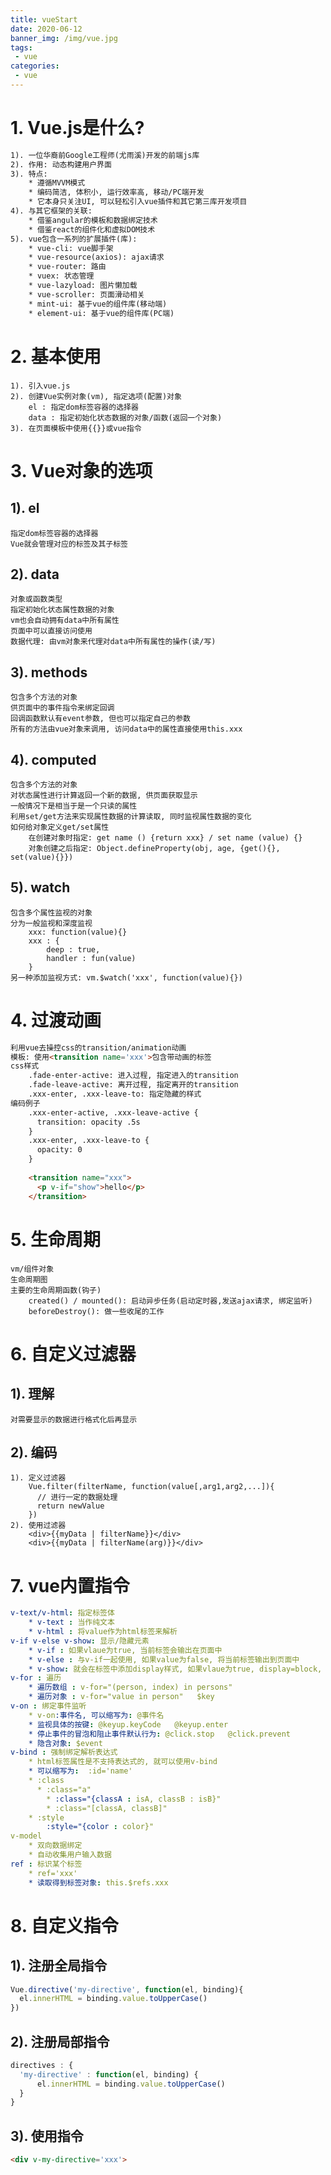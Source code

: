 ```yaml
---
title: vueStart
date: 2020-06-12
banner_img: /img/vue.jpg
tags: 
 - vue
categories:
 - vue
---
```


# 1. Vue.js是什么?

```tex
1). 一位华裔前Google工程师(尤雨溪)开发的前端js库
2). 作用: 动态构建用户界面
3). 特点:
	* 遵循MVVM模式
	* 编码简洁, 体积小, 运行效率高, 移动/PC端开发
	* 它本身只关注UI, 可以轻松引入vue插件和其它第三库开发项目
4). 与其它框架的关联:
	* 借鉴angular的模板和数据绑定技术
	* 借鉴react的组件化和虚拟DOM技术
5). vue包含一系列的扩展插件(库):
	* vue-cli: vue脚手架
	* vue-resource(axios): ajax请求
	* vue-router: 路由
	* vuex: 状态管理
	* vue-lazyload: 图片懒加载
	* vue-scroller: 页面滑动相关
	* mint-ui: 基于vue的组件库(移动端)
	* element-ui: 基于vue的组件库(PC端)
```

# 2. 基本使用

	1). 引入vue.js
	2). 创建Vue实例对象(vm), 指定选项(配置)对象
		el : 指定dom标签容器的选择器
		data : 指定初始化状态数据的对象/函数(返回一个对象)
	3). 在页面模板中使用{{}}或vue指令

# 3. Vue对象的选项

## 1). el

	指定dom标签容器的选择器
	Vue就会管理对应的标签及其子标签

## 2). data

	对象或函数类型
	指定初始化状态属性数据的对象
	vm也会自动拥有data中所有属性
	页面中可以直接访问使用
	数据代理: 由vm对象来代理对data中所有属性的操作(读/写)

## 3). methods

	包含多个方法的对象
	供页面中的事件指令来绑定回调
	回调函数默认有event参数, 但也可以指定自己的参数
	所有的方法由vue对象来调用, 访问data中的属性直接使用this.xxx

## 4). computed

	包含多个方法的对象
	对状态属性进行计算返回一个新的数据, 供页面获取显示
	一般情况下是相当于是一个只读的属性
	利用set/get方法来实现属性数据的计算读取, 同时监视属性数据的变化
	如何给对象定义get/set属性
		在创建对象时指定: get name () {return xxx} / set name (value) {}
	  	对象创建之后指定: Object.defineProperty(obj, age, {get(){}, set(value){}})

## 5). watch

	包含多个属性监视的对象
	分为一般监视和深度监视
	    xxx: function(value){}
		xxx : {
			deep : true,
			handler : fun(value)
		}
	另一种添加监视方式: vm.$watch('xxx', function(value){})

# 4. 过渡动画

```html
利用vue去操控css的transition/animation动画
模板: 使用<transition name='xxx'>包含带动画的标签
css样式
	.fade-enter-active: 进入过程, 指定进入的transition
	.fade-leave-active: 离开过程, 指定离开的transition
	.xxx-enter, .xxx-leave-to: 指定隐藏的样式
编码例子
    .xxx-enter-active, .xxx-leave-active {
      transition: opacity .5s
    }
    .xxx-enter, .xxx-leave-to {
      opacity: 0
    }
    
    <transition name="xxx">
      <p v-if="show">hello</p>
    </transition>
```

# 5. 生命周期

	vm/组件对象
	生命周期图
	主要的生命周期函数(钩子)
		created() / mounted(): 启动异步任务(启动定时器,发送ajax请求, 绑定监听)
		beforeDestroy(): 做一些收尾的工作

# 6. 自定义过滤器

## 1). 理解

	对需要显示的数据进行格式化后再显示

## 2). 编码

	1). 定义过滤器
		Vue.filter(filterName, function(value[,arg1,arg2,...]){
		  // 进行一定的数据处理
		  return newValue
		})
	2). 使用过滤器
		<div>{{myData | filterName}}</div>
		<div>{{myData | filterName(arg)}}</div>

# 7. vue内置指令

```yml
v-text/v-html: 指定标签体
	* v-text : 当作纯文本
	* v-html : 将value作为html标签来解析
v-if v-else v-show: 显示/隐藏元素
	* v-if : 如果vlaue为true, 当前标签会输出在页面中
	* v-else : 与v-if一起使用, 如果value为false, 将当前标签输出到页面中
	* v-show: 就会在标签中添加display样式, 如果vlaue为true, display=block, 否则是none
v-for : 遍历
	* 遍历数组 : v-for="(person, index) in persons"   
	* 遍历对象 : v-for="value in person"   $key
v-on : 绑定事件监听
	* v-on:事件名, 可以缩写为: @事件名
	* 监视具体的按键: @keyup.keyCode   @keyup.enter
	* 停止事件的冒泡和阻止事件默认行为: @click.stop   @click.prevent
	* 隐含对象: $event
v-bind : 强制绑定解析表达式  
	* html标签属性是不支持表达式的, 就可以使用v-bind
	* 可以缩写为:  :id='name'
	* :class
	  * :class="a"
		* :class="{classA : isA, classB : isB}"
		* :class="[classA, classB]"
	* :style
		:style="{color : color}"
v-model
	* 双向数据绑定
	* 自动收集用户输入数据
ref : 标识某个标签
	* ref='xxx'
	* 读取得到标签对象: this.$refs.xxx
```

# 8. 自定义指令

## 1). 注册全局指令

```javascript
Vue.directive('my-directive', function(el, binding){
  el.innerHTML = binding.value.toUpperCase()
})
```

## 2). 注册局部指令

```javascript
directives : {
  'my-directive' : function(el, binding) {
      el.innerHTML = binding.value.toUpperCase()
  }
}
```

## 3). 使用指令

```html
<div v-my-directive='xxx'>
```